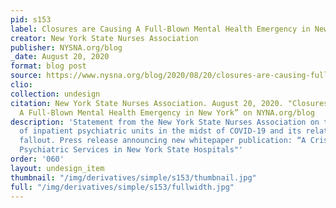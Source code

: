 ```yaml
---
pid: s153
label: Closures are Causing A Full-Blown Mental Health Emergency in New York
creator: New York State Nurses Association
publisher: NYSNA.org/blog
_date: August 20, 2020
format: blog post
source: https://www.nysna.org/blog/2020/08/20/closures-are-causing-full-blown-mental-health-emergency-new-york#.YSWqJbR_bq1
clio:
collection: undesign
citation: New York State Nurses Association. August 20, 2020. "Closures are Causing
  A Full-Blown Mental Health Emergency in New York” on NYNA.org/blog
description: 'Statement from the New York State Nurses Association on the closure
  of inpatient psychiatric units in the midst of COVID-19 and its related economic
  fallout. Press release announcing new whitepaper publication: “A Crisis in Inpatient
  Psychiatric Services in New York State Hospitals"'
order: '060'
layout: undesign_item
thumbnail: "/img/derivatives/simple/s153/thumbnail.jpg"
full: "/img/derivatives/simple/s153/fullwidth.jpg"
---
```

